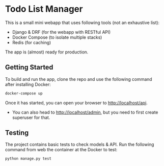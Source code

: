 # Todo List Manager

This is a small mini webapp that uses following tools (not an exhaustive list):
- Django & DRF (for the webapp with RESTful API)
- Docker Compose (to isolate multiple stacks)
- Redis (for caching)

The app is (almost) ready for production.

## Getting Started

To build and run the app, clone the repo and use the following command after installing Docker:

```bash
docker-compose up
```

Once it has started, you can open your browser to [http://localhost/api](http://localhost/api).
- You can also head to [http://localhost/admin](http://localhost/admin), but you need to first create superuser for that.

## Testing

The project contains basic tests to check models & API. Run the following command from web the container at the Docker to test:
```bash
python manage.py test
```
